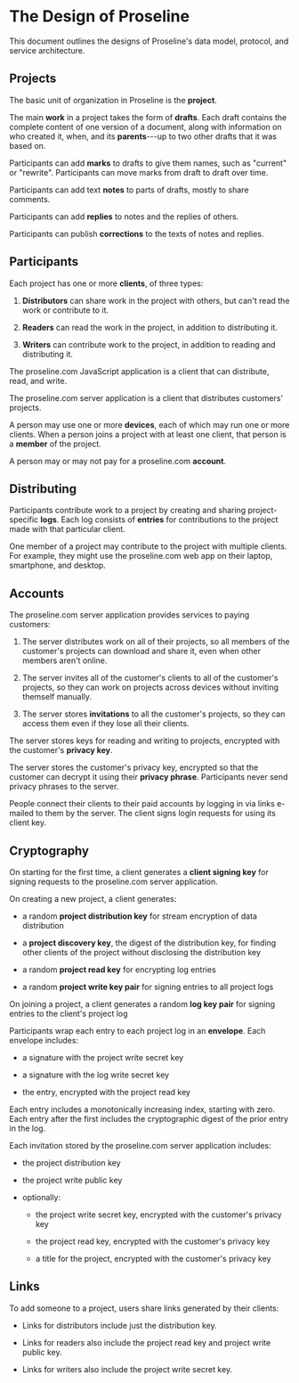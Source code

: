 # The Design of Proseline

This document outlines the designs of Proseline's data model, protocol, and service architecture.

## Projects

The basic unit of organization in Proseline is the **project**.

The main **work** in a project takes the form of **drafts**.  Each draft contains the complete content of one version of a document, along with information on who created it, when, and its **parents**---up to two other drafts that it was based on.

Participants can add **marks** to drafts to give them names, such as "current" or "rewrite".  Participants can move marks from draft to draft over time.

Participants can add text **notes** to parts of drafts, mostly to share comments.

Participants can add **replies** to notes and the replies of others.

Participants can publish **corrections** to the texts of notes and replies.

## Participants

Each project has one or more **clients**, of three types:

1.  **Distributors** can share work in the project with others, but can't read the work or contribute to it.

2.  **Readers** can read the work in the project, in addition to distributing it.

3.  **Writers** can contribute work to the project, in addition to reading and distributing it. 

<!--
|             | Distribute | Read | Write |
|-------------|------------|------|-------|
| Distributor | Yes        |      |       |
| Reader      | Yes        | Yes  |       |
| Writer      | Yes        | Yes  | Yes   |
-->

The proseline.com JavaScript application is a client that can distribute, read, and write.

The proseline.com server application is a client that distributes customers' projects.

A person may use one or more **devices**, each of which may run one or more clients.  When a person joins a project with at least one client, that person is a **member** of the project.

A person may or may not pay for a proseline.com **account**.

## Distributing

Participants contribute work to a project by creating and sharing project-specific **logs**.  Each log consists of **entries** for contributions to the project made with that particular client.

One member of a project may contribute to the project with multiple clients.  For example, they might use the proseline.com web app on their laptop, smartphone, and desktop.

## Accounts

The proseline.com server application provides services to paying customers:

1.  The server distributes work on all of their projects, so all members of the customer's projects can download and share it, even when other members aren't online.

2.  The server invites all of the customer's clients to all of the customer's projects, so they can work on projects across devices without inviting themself manually.

3.  The server stores **invitations** to all the customer's projects, so they can access them even if they lose all their clients.

The server stores keys for reading and writing to projects, encrypted with the customer's **privacy key**.

The server stores the customer's privacy key, encrypted so that the customer can decrypt it using their **privacy phrase**.  Participants never send privacy phrases to the server.

People connect their clients to their paid accounts by logging in via links e-mailed to them by the server.  The client signs login requests for using its client key.

## Cryptography

On starting for the first time, a client generates a **client signing key** for signing requests to the proseline.com server application.

On creating a new project, a client generates:

- a random **project distribution key** for stream encryption of data distribution

- a **project discovery key**, the digest of the distribution key, for finding other clients of the project without disclosing the distribution key

- a random **project read key** for encrypting log entries

- a random **project write key pair** for signing entries to all project logs

On joining a project, a client generates a random **log key pair** for signing entries to the client's project log

Participants wrap each entry to each project log in an **envelope**.  Each envelope includes:

- a signature with the project write secret key

- a signature with the log write secret key

- the entry, encrypted with the project read key

Each entry includes a monotonically increasing index, starting with zero.  Each entry after the first includes the cryptographic digest of the prior entry in the log.

Each invitation stored by the proseline.com server application includes:

- the project distribution key

- the project write public key

- optionally:

  - the project write secret key, encrypted with the customer's privacy key

  - the project read key, encrypted with the customer's privacy key

  - a title for the project, encrypted with the customer's privacy key

## Links

To add someone to a project, users share links generated by their clients:

- Links for distributors include just the distribution key.

- Links for readers also include the project read key and project write public key.

- Links for writers also include the project write secret key.
